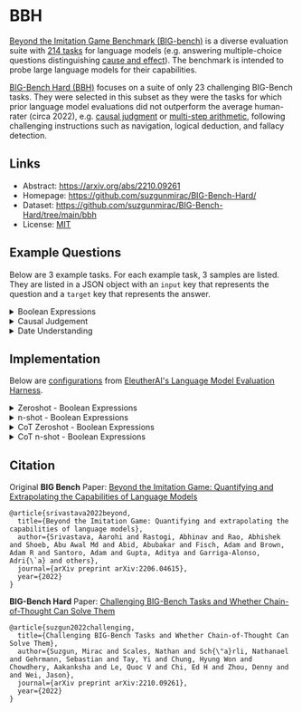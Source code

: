 # BBH

[Beyond the Imitation Game Benchmark (BIG-bench)](https://github.com/google/BIG-bench) is a diverse evaluation suite with [214 tasks](https://github.com/google/BIG-bench/blob/main/bigbench/benchmark_tasks/README.md) for language models (e.g. answering multiple-choice questions distinguishing [cause and effect](https://github.com/google/BIG-bench/tree/main/bigbench/benchmark_tasks/cause_and_effect)). The benchmark is intended to probe large language models for their capabilities. 

[BIG-Bench Hard (BBH)](https://github.com/suzgunmirac/BIG-Bench-Hard) focuses on a suite of only 23 challenging BIG-Bench tasks. They were selected in this subset as they were the tasks for which prior language model evaluations did not outperform the average human-rater (circa 2022), e.g. [causal judgment](https://github.com/suzgunmirac/BIG-Bench-Hard/blob/main/bbh/causal_judgement.json) or [multi-step arithmetic](https://github.com/suzgunmirac/BIG-Bench-Hard/blob/main/bbh/multistep_arithmetic_two.json), following challenging instructions such as navigation, logical deduction, and fallacy detection.

## Links

* Abstract: https://arxiv.org/abs/2210.09261
* Homepage: https://github.com/suzgunmirac/BIG-Bench-Hard/
* Dataset: https://github.com/suzgunmirac/BIG-Bench-Hard/tree/main/bbh
* License: [MIT](https://github.com/suzgunmirac/BIG-Bench-Hard?tab=MIT-1-ov-file#readme)

## Example Questions

Below are 3 example tasks. For each example task, 3 samples are listed. They are listed in a JSON object with an `input` key that represents the question and a `target` key that represents the answer.

<details>
<summary>Boolean Expressions</summary>

{"input": "not ( True ) and ( True ) is", "target": "False"}

{"input": "True and not not ( not False ) is", "target": "True"}

{"input": "not True or False or ( False ) is", "target": "False"}
</details>

<details>
<summary>Causal Judgement</summary>
 
{"input": "How would a typical person answer each of the following questions about causation?\nA machine is set up in such a way that it will short circuit if both the black wire and the red wire touch the battery at the same time. The machine will not short circuit if just one of these wires touches the battery. The black wire is designated as the one that is supposed to touch the battery, while the red wire is supposed to remain in some other part of the machine. One day, the black wire and the red wire both end up touching the battery at the same time. There is a short circuit. Did the black wire cause the short circuit?\nOptions:\n- Yes\n- No", "target": "No"}

{"input": "How would a typical person answer each of the following questions about causation?\nLong ago, when John was only 17 years old, he got a job working for a large manufacturing company. He started out working on an assembly line for minimum wage, but after a few years at the company, he was given a choice between two line manager positions. He could stay in the woodwork division, which is where he was currently working. Or he could move to the plastics division. John was unsure what to do because he liked working in the woodwork division, but he also thought it might be worth trying something different. He finally decided to switch to the plastics division and try something new. For the last 30 years, John has worked as a production line supervisor in the plastics division. After the first year there, the plastics division was moved to a different building with more space. Unfortunately, through the many years he worked there, John was exposed to asbestos, a highly carcinogenic substance. Most of the plastics division was quite safe, but the small part in which John worked was exposed to asbestos fibers. And now, although John has never smoked a cigarette in his life and otherwise lives a healthy lifestyle, he has a highly progressed and incurable case of lung cancer at the age of 50. John had seen three cancer specialists, all of whom confirmed the worst: that, except for pain, John's cancer was untreatable and he was absolutely certain to die from it very soon (the doctors estimated no more than 2 months). Yesterday, while John was in the hospital for a routine medical appointment, a new nurse accidentally administered the wrong medication to him. John was allergic to the drug and he immediately went into shock and experienced cardiac arrest (a heart attack). Doctors attempted to resuscitate him but he died minutes after the medication was administered. Did John's job cause his premature death?\nOptions:\n- Yes\n- No", "target": "No"}

{"input": "How would a typical person answer each of the following questions about causation?\nMr. Wallace is highly influential in the organized crime scene. Although he commands the respect of many, there are also a number of people who stand to benefit from his death. Today, he was having lunch with one of his associates, Mr. Vincent. At one point during their meeting, Mr. Wallace left the table to go to the toilet. While he was gone, Mr. Vincent managed to slip a lethal dose of poison into his martini. The poison is known to take one hour (give or take 10 minutes, depending on the victim's body weight) to kill and would go unnoticed for the first half hour after consumption. When Mr. Wallace returned to the table, he finished his lunch and then drank the rest of his martini. The two men concluded their meeting a few minutes later. Mr. Wallace paid the bill and they both left the restaurant going in different directions. Mr. Wallace had another important business meeting about 15 minutes away in a remote part of the countryside. On an isolated stretch of road, he noticed that he was suddenly being followed by a van that had pulled out from the roadside. The van accelerated and began hitting his car from behind. Mr. Wallace recognized that the driver was Mr. Bruce, an associate of one of Mr. Wallace's rivals. He tried to evade the van but there was no time. The van relentlessly hit his car and pushed it off the side where it fell into a ravine and exploded. The remains of Mr. Wallace's body were discovered later that day. The chief coroner's report later revealed that Mr. Wallace had received fatal burns in the car explosion. The report also indicated, however, that a lethal dose of poison was found in Mr. Wallace's blood. Did the crime life cause Mr. Wallace's death?\nOptions:\n- Yes\n- No", "target": "No"}
</details>

<details>
<summary>Date Understanding</summary>

{"input": "Today is Christmas Eve of 1937. What is the date tomorrow in MM/DD/YYYY?\nOptions:\n(A) 12/11/1937\n(B) 12/25/1937\n(C) 01/04/1938\n(D) 12/04/1937\n(E) 12/25/2006\n(F) 07/25/1937", "target": "(B)"}

{"input": "In the UK, people usually put the day before the month when formatting the date. Therefore, today is 02/01/1987 to them. What is the date a month ago in MM/DD/YYYY?\nOptions:\n(A) 12/02/1986\n(B) 12/01/1986\n(C) 03/02/1986\n(D) 12/02/2032\n(E) 12/02/2062\n(F) 02/06/1987", "target": "(A)"}

{"input": "Today's meeting is rescheduled to 11 am tomorrow, 10/16/1924. What is the date one week from today in MM/DD/YYYY?\nOptions:\n(A) 10/22/1944\n(B) 10/22/1924\n(C) 10/07/1924\n(D) 10/21/1924\n(E) 08/22/1925\n(F) 11/21/1924", "target": "(B)"}
</details>

## Implementation

Below are [configurations](https://github.com/EleutherAI/lm-evaluation-harness/tree/main/lm_eval/tasks/bbh) from [EleutherAI's Language Model Evaluation Harness](https://github.com/EleutherAI/lm-evaluation-harness).


<details>
<summary>Zeroshot - Boolean Expressions</summary>

```yaml
"dataset_name": "boolean_expressions"
"description": "Evaluate the result of a random Boolean expression.\n\n"
"doc_to_text": "Q: {{input}}\nA:"
"include": "_zeroshot_template_yaml"
"task": "bbh_zeroshot_boolean_expressions"

filter_list:
  - name: "strict-match"
    filter:
      - function: "take_first"
  - name: "flexible-extract"
    filter:
      - function: "regex"
        group_select: 0
        regex_pattern: "\\b(True|False)\\b"
      - function: "take_first"
```

Source: https://github.com/EleutherAI/lm-evaluation-harness/blob/main/lm_eval/tasks/bbh/zeroshot/boolean_expressions.yaml
</details>

<details>
<summary>n-shot - Boolean Expressions</summary>

```yaml
dataset_name: boolean_expressions
description: 'Evaluate the result of a random Boolean expression.


  '
doc_to_text: 'Q: {{input}}

  A:'
fewshot_config:
  sampler: first_n
  samples:
  - input: not ( ( not not True ) ) is
    target: 'False'
  - input: True and False and not True and True is
    target: 'False'
  - input: not not ( not ( False ) ) is
    target: 'True'
include: _fewshot_template_yaml
task: bbh_fewshot_boolean_expressions
```

Source: https://github.com/EleutherAI/lm-evaluation-harness/blob/main/lm_eval/tasks/bbh/fewshot/boolean_expressions.yaml
</details>

<details>
<summary>CoT Zeroshot - Boolean Expressions</summary>

```yaml
"dataset_name": "boolean_expressions"
"description": "Evaluate the result of a random Boolean expression.\n\n"
"doc_to_text": "Q: {{input}}\nA: Let's think step by step."
"include": "_cot_zeroshot_template_yaml"
"task": "bbh_cot_zeroshot_boolean_expressions"

filter_list:
  - name: "flexible-extract"
    filter:
      - function: "regex"
        group_select: -1
        regex_pattern: "\\b(True|False)\\b"
      - function: "take_first"
  - name: "strict-match"
    filter:
      - function: "regex"
        regex_pattern: "((?<=The answer is )(.*)(?=.)|(?<=the answer is )(.*)(?=.)|(?<=The answer: )(.*)(?=.)|(?<=The final answer: )(.*)(?=.))"
      - function: "take_first"
```

Source: https://github.com/EleutherAI/lm-evaluation-harness/blob/main/lm_eval/tasks/bbh/cot_zeroshot/boolean_expressions.yaml
</details>

<details>
<summary>CoT n-shot - Boolean Expressions</summary>

```yaml
dataset_name: "boolean_expressions"
description: "Evaluate the result of a random Boolean expression.\n\n"
doc_to_text: "Q: {{input}}\nA: Let's think step by step.\n"
include: "_cot_fewshot_template_yaml"
task: "bbh_cot_fewshot_boolean_expressions"
fewshot_config:
  sampler: first_n
  samples: [
    {
      "input": "not ( ( not not True ) ) is",
      "target": "Remember that (i) expressions inside brackets are always evaluated first and that (ii) the order of operations from highest priority to lowest priority is \"not\", \"and\", \"or\", respectively.\nWe first simplify this expression \"Z\" as follows: \"Z = not ( ( not not True ) ) = not ( ( A ) )\" where \"A = not not True\".\nLet's evaluate A: A = not not True = not (not True) = not False = True.\nPlugging in A, we get: Z = not ( ( A ) ) = not ( ( True ) ) = not True = False. So the answer is False."
    },
    {
      "input": "True and False and not True and True is",
      "target": "Remember that (i) expressions inside brackets are always evaluated first and that (ii) the order of operations from highest priority to lowest priority is \"not\", \"and\", \"or\", respectively.\nWe first simplify this expression \"Z\" as follows: \"Z = True and False and not True and True = A and B\" where \"A = True and False\" and \"B = not True and True\".\nLet's evaluate A: A = True and False = False.\nLet's evaluate B: B = not True and True = not (True and True) = not (True) = False.\nPlugging in A and B, we get: Z = A and B = False and False = False. So the answer is False."
    },
    {
      "input": "not not ( not ( False ) ) is",
      "target": "Remember that (i) expressions inside brackets are always evaluated first and that (ii) the order of operations from highest priority to lowest priority is \"not\", \"and\", \"or\", respectively.\nWe first simplify this expression \"Z\" as follows: \"Z = not not ( not ( False ) ) = not not ( A )\" where \"A = not ( False )\".\nLet's evaluate A: A = not ( False ) = not False = True.\nPlugging in A, we get: Z = not not ( A ) = not not (True) = not not False = True. So the answer is True."
    }
  ]
```

Source: https://github.com/EleutherAI/lm-evaluation-harness/blob/main/lm_eval/tasks/bbh/cot_fewshot/boolean_expressions.yaml
</details>


## Citation

Original **BIG Bench** Paper: [Beyond the Imitation Game: Quantifying and Extrapolating the Capabilities of Language Models](https://arxiv.org/abs/2206.04615)

```
@article{srivastava2022beyond,
  title={Beyond the Imitation Game: Quantifying and extrapolating the capabilities of language models},
  author={Srivastava, Aarohi and Rastogi, Abhinav and Rao, Abhishek and Shoeb, Abu Awal Md and Abid, Abubakar and Fisch, Adam and Brown, Adam R and Santoro, Adam and Gupta, Aditya and Garriga-Alonso, Adri{\`a} and others},
  journal={arXiv preprint arXiv:2206.04615},
  year={2022}
}
```

**BIG-Bench Hard** Paper: [Challenging BIG-Bench Tasks and Whether Chain-of-Thought Can Solve Them](https://arxiv.org/abs/2210.09261)

```
@article{suzgun2022challenging,
  title={Challenging BIG-Bench Tasks and Whether Chain-of-Thought Can Solve Them},
  author={Suzgun, Mirac and Scales, Nathan and Sch{\"a}rli, Nathanael and Gehrmann, Sebastian and Tay, Yi and Chung, Hyung Won and Chowdhery, Aakanksha and Le, Quoc V and Chi, Ed H and Zhou, Denny and and Wei, Jason},
  journal={arXiv preprint arXiv:2210.09261},
  year={2022}
}
```